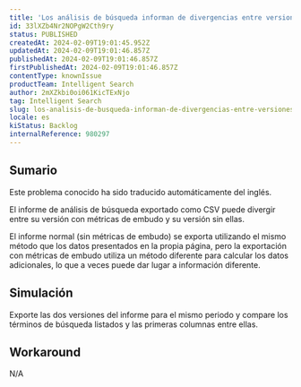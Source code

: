 ```yaml
---
title: 'Los análisis de búsqueda informan de divergencias entre versiones con o sin métricas de embudo'
id: 33lXZb4Nr2NOPgW2Cth9ry
status: PUBLISHED
createdAt: 2024-02-09T19:01:45.952Z
updatedAt: 2024-02-09T19:01:46.857Z
publishedAt: 2024-02-09T19:01:46.857Z
firstPublishedAt: 2024-02-09T19:01:46.857Z
contentType: knownIssue
productTeam: Intelligent Search
author: 2mXZkbi0oi061KicTExNjo
tag: Intelligent Search
slug: los-analisis-de-busqueda-informan-de-divergencias-entre-versiones-con-o-sin-metricas-de-embudo
locale: es
kiStatus: Backlog
internalReference: 980297
---
```


## Sumario

<div class="alert alert-info">
  <p>Este problema conocido ha sido traducido automáticamente del inglés.</p>
</div>


El informe de análisis de búsqueda exportado como CSV puede divergir entre su versión con métricas de embudo y su versión sin ellas.

El informe normal (sin métricas de embudo) se exporta utilizando el mismo método que los datos presentados en la propia página, pero la exportación con métricas de embudo utiliza un método diferente para calcular los datos adicionales, lo que a veces puede dar lugar a información diferente.


##

## Simulación


Exporte las dos versiones del informe para el mismo periodo y compare los términos de búsqueda listados y las primeras columnas entre ellas.




## Workaround


N/A





